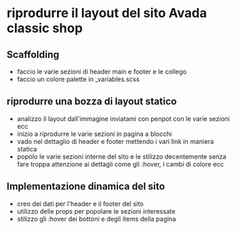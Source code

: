 # riprodurre il layout del sito Avada classic shop


## Scaffolding 
- faccio le varie sezioni di header main e footer e le collego
- faccio un colore palette in _variables.scss

## riprodurre una bozza di layout statico
- analizzo il layout dall'immagine inviatami con penpot con le varie sezioni ecc
- inizio a riprodurre le varie sezioni in pagina a blocchi
- vado nel dettaglio di header e footer mettendo i vari link in maniera statica
- popolo le varie sezioni interne del sito e le stilizzo decentemente senza fare troppa attenzione ai dettagli come gli :hover, i cambi di colore ecc

## Implementazione dinamica del sito
- creo dei dati per l'header e il footer del sito
- utilizzo delle props per popolare le sezioni interessate
- stilizzo gli :hover dei bottoni e degli items della pagina 
